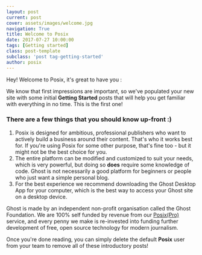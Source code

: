 ```yaml
---
layout: post
current: post
cover: assets/images/welcome.jpg
navigation: True
title: Welcome to Posix
date: 2017-07-27 10:00:00
tags: [Getting started]
class: post-template
subclass: 'post tag-getting-started'
author: posix
---
```


Hey! Welcome to Posix, it's great to have you :

We know that first impressions are important, so we've populated your new site with some initial **Getting Started** posts that will help you get familiar with everything in no time. This is the first one!

### There are a few things that you should know up-front :)

1. Posix is designed for ambitious, professional publishers who want to actively build a business around their content. That's who it works best for. If you're using Posix for some other purpose, that's fine too - but it might not be the best choice for you.
2. The entire platform can be modified and customized to suit your needs, which is very powerful, but doing so **does** require some knowledge of code. Ghost is not necessarily a good platform for beginners or people who just want a simple personal blog.
3. For the best experience we recommend downloading the Ghost Desktop App for your computer, which is the best way to access your Ghost site on a desktop device.

Ghost is made by an independent non-profit organisation called the Ghost Foundation. We are 100% self funded by revenue from our [Posix(Pro)](https://github.com/posix-dev) service, and every penny we make is re-invested into funding further development of free, open source technology for modern journalism.

Once you're done reading, you can simply delete the default **Posix** user from your team to remove all of these introductory posts!

